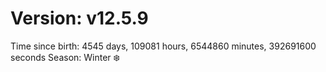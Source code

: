 # Version: v12.5.9
Time since birth: 4545 days, 109081 hours, 6544860 minutes, 392691600 seconds
Season: Winter ❄️
